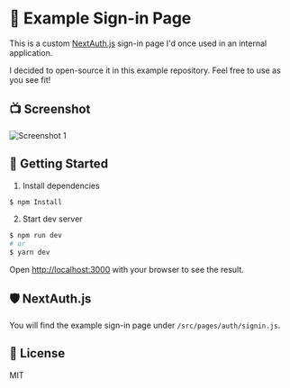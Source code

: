 # 🔐 Example Sign-in Page

This is a custom [NextAuth.js](https://next-auth.js.org) sign-in page I'd once used in an internal application. 

I decided to open-source it in this example repository. Feel free to use as you see fit!

## 📺 Screenshot

![Screenshot 1](https://i.imgur.com/YLw7d5W.png)

## 🚀 Getting Started


1. Install dependencies
```bash
$ npm Install
```

2. Start dev server

```bash
$ npm run dev
# or
$ yarn dev
```

Open [http://localhost:3000](http://localhost:3000) with your browser to see the result.

## 🛡 NextAuth.js

You will find the example sign-in page under `/src/pages/auth/signin.js`. 

## 📝 License

MIT
